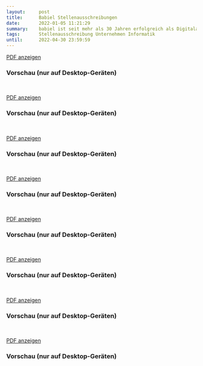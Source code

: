 ```yaml
---
layout:     post
title:      Babiel Stellenausschreibungen
date:       2022-01-05 11:21:29
summary:    babiel ist seit mehr als 30 Jahren erfolgreich als Digitalagentur in den Bereichen Onlinekommunikation und E-Commerce für namhafte Konzerne und öffentliche Auftraggeber tätig.
tags:		Stellenausschreibung Unternehmen Informatik
until:		2022-04-30 23:59:59
---
```

<a class="btn btn-primary" href="{{ site.url }}/attachments/Babiel_Anzeige_2020_Junior_PM.pdf">PDF anzeigen</a>

<h3>Vorschau (nur auf Desktop-Geräten)</h3>
<div class="d-none d-sm-block">
<object data="{{ site.url }}/attachments/Babiel_Anzeige_2020_Junior_PM.pdf" width="100%" height="800" type='application/pdf'></object>
</div>
<br>

<a class="btn btn-primary" href="{{ site.url }}/attachments/Babiel_Anzeige_2020_Werk_Lin_Ad.pdf">PDF anzeigen</a>
<h3>Vorschau (nur auf Desktop-Geräten)</h3>
<div class="d-none d-sm-block">
<object data="{{ site.url }}/attachments/Babiel_Anzeige_2020_Werk_Lin_Ad.pdf" width="100%" height="1010" type='application/pdf'></object>
</div>
<br>

<a class="btn btn-primary" href="{{ site.url }}/attachments/Babiel_Anzeige_2021_Junior_Full_Stack_Dev.pdf">PDF anzeigen</a>
<h3>Vorschau (nur auf Desktop-Geräten)</h3>
<div class="d-none d-sm-block">
<object data="{{ site.url }}/attachments/Babiel_Anzeige_2021_Junior_Full_Stack_Dev.pdf" width="100%" height="1010" type='application/pdf'></object>
</div>
<br>

<a class="btn btn-primary" href="{{ site.url }}/attachments/Babiel_Anzeige_2021_Junior_Jav_Dev.pdf">PDF anzeigen</a>
<h3>Vorschau (nur auf Desktop-Geräten)</h3>
<div class="d-none d-sm-block">
<object data="{{ site.url }}/attachments/Babiel_Anzeige_2021_Junior_Jav_Dev.pdf" width="100%" height="1010" type='application/pdf'></object>
<br>

<a class="btn btn-primary" href="{{ site.url }}/attachments/Babiel_Anzeige_2021_Junior_Linux_Sys.pdf">PDF anzeigen</a>
<h3>Vorschau (nur auf Desktop-Geräten)</h3>
<div class="d-none d-sm-block">
<object data="{{ site.url }}/attachments/Babiel_Anzeige_2021_Junior_Linux_Sys.pdf" width="100%" height="1010" type='application/pdf'></object>
</div>
<br>

<a class="btn btn-primary" href="{{ site.url }}/attachments/Babiel_Anzeige_2021_Junior_Soft_Eng.pdf">PDF anzeigen</a>
<h3>Vorschau (nur auf Desktop-Geräten)</h3>
<div class="d-none d-sm-block">
<object data="{{ site.url }}/attachments/Babiel_Anzeige_2021_Junior_Soft_Eng.pdf" width="100%" height="1010" type='application/pdf'></object>
</div>
<br>

<a class="btn btn-primary" href="{{ site.url }}/attachments/Babiel_Anzeige_2021_Werk_Java.pdf">PDF anzeigen</a>
<h3>Vorschau (nur auf Desktop-Geräten)</h3>
<div class="d-none d-sm-block">
<object data="{{ site.url }}/attachments/Babiel_Anzeige_2021_Werk_Java.pdf" width="100%" height="1010" type='application/pdf'></object>
</div>
<br>

<a class="btn btn-primary" href="{{ site.url }}/attachments/Babiel_Anzeige_2021_Werk_Quali.pdf">PDF anzeigen</a>
<h3>Vorschau (nur auf Desktop-Geräten)</h3>
<div class="d-none d-sm-block">
<object data="{{ site.url }}/attachments/Babiel_Anzeige_2021_Werk_Quali.pdf" width="100%" height="1010" type='application/pdf'></object>
</div>